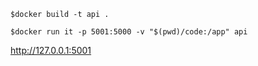 ```$docker build -t api .```

```$docker run it -p 5001:5000 -v "$(pwd)/code:/app" api```

http://127.0.0.1:5001

